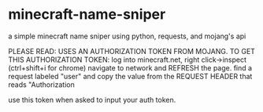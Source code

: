 # minecraft-name-sniper
a simple minecraft name sniper using python, requests, and mojang's api

PLEASE READ: USES AN AUTHORIZATION TOKEN FROM MOJANG. TO GET THIS AUTHORIZATION TOKEN: 
log into minecraft.net, right click->inspect (ctrl+shift+i for chrome) navigate to network and REFRESH the page. find a request labeled "user" and copy the value from the REQUEST HEADER that reads "Authorization

use this token when asked to input your auth token.
